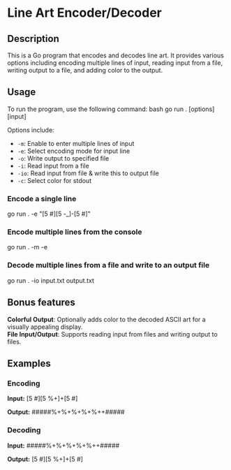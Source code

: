 # Line Art Encoder/Decoder

## Description
This is a Go program that encodes and decodes line art. It provides various options including encoding multiple lines of input, reading input from a file, writing output to a file, and adding color to the output.

## Usage
To run the program, use the following command:
bash go run . [options] [input]

Options include:
- `-m`: Enable to enter multiple lines of input
- `-e`: Select encoding mode for input line
- `-o`: Write output to specified file
- `-i`: Read input from a file
- `-io`: Read input from file & write this to output file
- `-c`: Select color for stdout

### Encode a single line  
go run . -e "[5 #][5 -_]-[5 #]"

### Encode multiple lines from the console  
go run . -m -e

### Decode multiple lines from a file and write to an output file  
go run . -io input.txt output.txt  

## Bonus features
 
**Colorful Output**: Optionally adds color to the decoded ASCII art for a visually appealing display.  
**File Input/Output**: Supports reading input from files and writing output to files.  

## Examples

### Encoding

**Input:** [5 #][5 %+]+[5 #]

**Output:** #####%+%+%+%+%++#####

### Decoding

**Input:** #####%+%+%+%+%++#####

**Output:** [5 #][5 %+]+[5 #]

